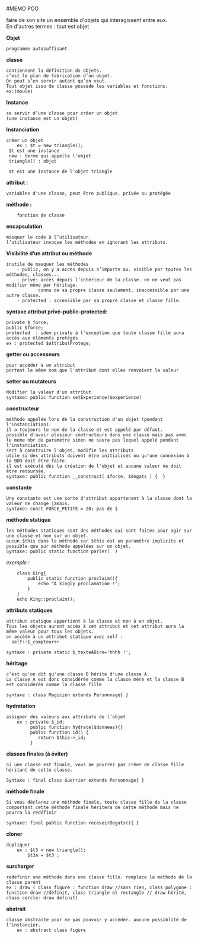 ﻿#MEMO POO

faire de son site un ensemble d'objets qui interagissent entre eux.  
En d'autres termes : tout est objet  

**Objet**  
    
    programme autosuffisant  
    
**classe**   

	contiennent la définition ds objets.  
	c’est le plan de fabrication d’un objet.  
	On peut s’en servir autant qu’on veut.  
	Tout objet issu de classe possède les variables et fonctions.  
	ex:(moule)

**Instance**  

	se servir d’une classe pour créer un objet  
	(une instance est un objet)

**Instanciation**  

    créer un objet  
        ex : $t = new triangle();  
     $t est une instance  
     new : terme qui appelle l'objet  
     triangle() : objet  
     
     $t est une instance de l'objet triangle    

**attribut :**   

    variables d'une classe, peut être publique, privée ou protégée

**méthode :**   
    
        fonction de classe

**encapsulation**  

	masquer le code à l’utilisateur.  
	l’utilisateur invoque les méthodes en ignorant les attributs.

**Visibilité d’un attribut ou méthode**  
	
	inutile de masquer les méthodes
		- public, on y a accès depuis n’importe ou. visible par toutes les méthodes, classes...
		- privé: accès depuis l’intérieur de la classe. on ne veut pas modifier même par héritage.  
		        connu de sa propre classe seulement, inaccessible par une autre classe.  
		- protected : accessible par sa propre classe et classe fille.
	
**syntaxe attribut privé-public-protected:**  
 
	private $_force;
	public $force;
	protected  : idem private à l'exception que toute classe fille aura accès aux éléments protégés  
	ex : protected $attributProtege;

**getter ou accesseurs**  
	
	pour accéder à un attribut
	portent le même nom que l'attribut dont elles renvoient la valeur 
	
**setter ou mutateurs**  
	
	Modifier la valeur d'un attribut 
	syntaxe: public function setExperience($experience)
  
**constructeur**  

	méthode appelée lors de la construction d'un objet (pendant l'instanciation).   
	il a toujours le nom de la classe et est appelé par défaut.  
	possible d'avoir plusieur contructeurs dans une classe mais pas avec le meme nbr de paramètre sinon ne saura pas lequel appelé pendant l'instanciation.
	sert à construire l'objet, modifie les attributs
	utile si des attributs doivent être initialisés ou qu'une connexion à la BDD doit être faite.  
	il est exécuté dès la création de l'objet et aucune valeur ne doit être retournée.  
	syntaxe: public function __construct( $force, $degats ) {  }

**constante**  

	Une constante est une sorte d'attribut appartenant à la classe dont la valeur ne change jamais.  
	syntaxe: const FORCE_PETITE = 20; pas de $

**méthode statique**  
	
	les méthodes statiques sont des méthodes qui sont faites pour agir sur une classe et non sur un objet.  
	aucun $this dans la méthode car $this est un paramètre implicite et possible que sur méthode appelées sur un objet.  
	Syntaxe: public static function parler(  )

*exemple  :*  

		class King{  
			public static function proclaim(){  
				echo "A kingly proclamation !";  
			}
		}  
		echo King::proclaim();


**attributs statiques**  

	attribut statique appartient à la classe et non à un objet.  
	Tous les objets auront accès à cet attribut et cet attribut aura la même valeur pour tous les objets.  
	on accède à un attribut statique avec self :  
	  self::$_compteur++ 
	   
	syntaxe : private static $_texteADire='hhhh !';

**héritage**  
	
	c'est qu'on dit qu'une classe B hérite d'une classe A.  
	La classe A est donc considérée comme la classe mère et la classe B est considérée comme la classe fille  
	
	syntaxe : class Magicien extends Personnage{ }

**hydratation**  

	assigner des valeurs aux attributs de l’objet  
		ex : private $_id;  
		     public function hydrate($donnees){}  
		     public function id() {  
		        return $this->_id;   
		     }
		     
**classes finales (à éviter)**  

	Si une classe est finale, vous ne pourrez pas créer de classe fille héritant de cette classe.  
	
	Syntaxe : final class Guerrier extends Personnage{ }

**méthode finale**  

	Si vous déclarez une méthode finale, toute classe fille de la classe comportant cette méthode finale héritera de cette méthode mais ne pourra la redéfinir  
	
	syntaxe: final public function recevoirDegats(){ }

**cloner**  

    dupliquer  
        ex : $t3 = new triangle();
            $t3a = $t3 ;  
     
**surcharger**

    redefinir une méthode dans une classe fille. remplace la methode de la classe parent  
    ex : draw ( class figure : function draw //sans rien, class polygone : function draw //définit, class triangle et rectangle // draw hérité, class cercle: draw definit)  

**abstrait**  

    classe abstraite pour ne pas pouvoir y accéder. aucune possiblité de l'instancier.  
        ex : abstract class figure    


